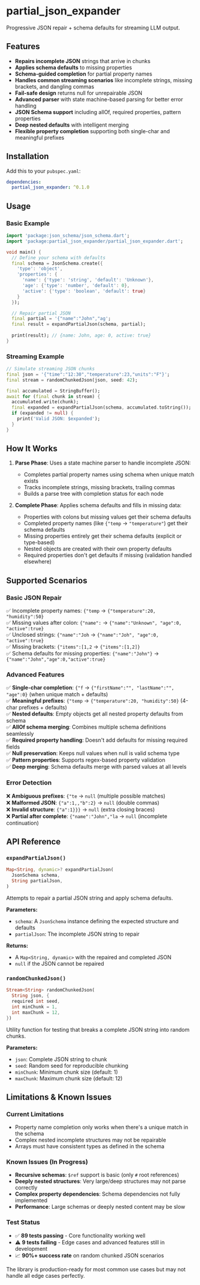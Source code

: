 # partial_json_expander

Progressive JSON repair + schema defaults for streaming LLM output.

## Features

- **Repairs incomplete JSON** strings that arrive in chunks
- **Applies schema defaults** to missing properties
- **Schema-guided completion** for partial property names
- **Handles common streaming scenarios** like incomplete strings, missing
  brackets, and dangling commas
- **Fail-safe design** returns null for unrepairable JSON
- **Advanced parser** with state machine-based parsing for better error handling
- **JSON Schema support** including allOf, required properties, pattern properties
- **Deep nested defaults** with intelligent merging
- **Flexible property completion** supporting both single-char and meaningful prefixes

## Installation

Add this to your `pubspec.yaml`:

```yaml
dependencies:
  partial_json_expander: ^0.1.0
```

## Usage

### Basic Example

```dart
import 'package:json_schema/json_schema.dart';
import 'package:partial_json_expander/partial_json_expander.dart';

void main() {
  // Define your schema with defaults
  final schema = JsonSchema.create({
    'type': 'object',
    'properties': {
      'name': {'type': 'string', 'default': 'Unknown'},
      'age': {'type': 'number', 'default': 0},
      'active': {'type': 'boolean', 'default': true}
    }
  });

  // Repair partial JSON
  final partial = '{"name":"John","ag';
  final result = expandPartialJson(schema, partial);
  
  print(result); // {name: John, age: 0, active: true}
}
```

### Streaming Example

```dart
// Simulate streaming JSON chunks
final json = '{"time":"12:30","temperature":23,"units":"F"}';
final stream = randomChunkedJson(json, seed: 42);

final accumulated = StringBuffer();
await for (final chunk in stream) {
  accumulated.write(chunk);
  final expanded = expandPartialJson(schema, accumulated.toString());
  if (expanded != null) {
    print('Valid JSON: $expanded');
  }
}
```

## How It Works

1. **Parse Phase**: Uses a state machine parser to handle incomplete JSON:
   - Completes partial property names using schema when unique match exists
   - Tracks incomplete strings, missing brackets, trailing commas
   - Builds a parse tree with completion status for each node

2. **Complete Phase**: Applies schema defaults and fills in missing data:
   - Properties with colons but missing values get their schema defaults
   - Completed property names (like `{"temp` → `"temperature"`) get their schema defaults  
   - Missing properties entirely get their schema defaults (explicit or type-based)
   - Nested objects are created with their own property defaults
   - Required properties don't get defaults if missing (validation handled elsewhere)

## Supported Scenarios

### Basic JSON Repair
✅ Incomplete property names: `{"temp` → `{"temperature":20, "humidity":50}`  
✅ Missing values after colon: `{"name":` → `{"name":"Unknown", "age":0, "active":true}`  
✅ Unclosed strings: `{"name":"Joh` → `{"name":"Joh", "age":0, "active":true}`  
✅ Missing brackets: `{"items":[1,2` → `{"items":[1,2]}`  
✅ Schema defaults for missing properties: `{"name":"John"}` → `{"name":"John","age":0,"active":true}`

### Advanced Features
✅ **Single-char completion**: `{"f` → `{"firstName":"", "lastName":"", "age":0}` (when unique match + defaults)  
✅ **Meaningful prefixes**: `{"temp` → `{"temperature":20, "humidity":50}` (4-char prefixes + defaults)  
✅ **Nested defaults**: Empty objects get all nested property defaults from schema  
✅ **AllOf schema merging**: Combines multiple schema definitions seamlessly  
✅ **Required property handling**: Doesn't add defaults for missing required fields  
✅ **Null preservation**: Keeps null values when null is valid schema type  
✅ **Pattern properties**: Supports regex-based property validation  
✅ **Deep merging**: Schema defaults merge with parsed values at all levels  

### Error Detection
❌ **Ambiguous prefixes**: `{"te` → `null` (multiple possible matches)  
❌ **Malformed JSON**: `{"a":1,,"b":2}` → `null` (double commas)  
❌ **Invalid structure**: `{"a":1}}}` → `null` (extra closing braces)  
❌ **Partial after complete**: `{"name":"John","la` → `null` (incomplete continuation)

## API Reference

### `expandPartialJson()`

```dart
Map<String, dynamic>? expandPartialJson(
  JsonSchema schema,
  String partialJson,
)
```

Attempts to repair a partial JSON string and apply schema defaults.

**Parameters:**
- `schema`: A `JsonSchema` instance defining the expected structure and defaults
- `partialJson`: The incomplete JSON string to repair

**Returns:**
- A `Map<String, dynamic>` with the repaired and completed JSON
- `null` if the JSON cannot be repaired

### `randomChunkedJson()`

```dart
Stream<String> randomChunkedJson(
  String json, {
  required int seed,
  int minChunk = 1,
  int maxChunk = 12,
})
```

Utility function for testing that breaks a complete JSON string into random
chunks.

**Parameters:**
- `json`: Complete JSON string to chunk
- `seed`: Random seed for reproducible chunking
- `minChunk`: Minimum chunk size (default: 1)
- `maxChunk`: Maximum chunk size (default: 12)

## Limitations & Known Issues

### Current Limitations
- Property name completion only works when there's a unique match in the schema
- Complex nested incomplete structures may not be repairable
- Arrays must have consistent types as defined in the schema

### Known Issues (In Progress)
- **Recursive schemas**: `$ref` support is basic (only `#` root references)
- **Deeply nested structures**: Very large/deep structures may not parse correctly
- **Complex property dependencies**: Schema dependencies not fully implemented
- **Performance**: Large schemas or deeply nested content may be slow

### Test Status
- ✅ **89 tests passing** - Core functionality working well
- ⚠️ **9 tests failing** - Edge cases and advanced features still in development
- 📈 **90%+ success rate** on random chunked JSON scenarios

The library is production-ready for most common use cases but may not handle all edge cases perfectly.
